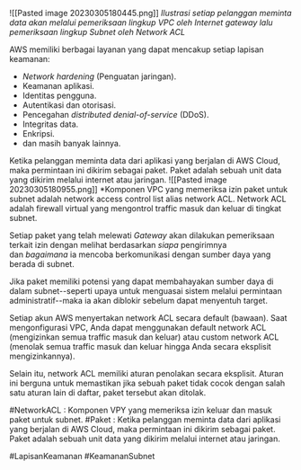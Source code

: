 ![[Pasted image 20230305180445.png]]
*Ilustrasi setiap pelanggan meminta data akan melalui pemeriksaan lingkup VPC oleh Internet gateway lalu pemeriksaan lingkup Subnet oleh Network ACL* 

AWS memiliki berbagai layanan yang dapat mencakup setiap lapisan keamanan:
-  _Network hardening_ (Penguatan jaringan).
-   Keamanan aplikasi.
-   Identitas pengguna.
-   Autentikasi dan otorisasi.
-   Pencegahan _distributed denial-of-service_ (DDoS).
-   Integritas data.
-   Enkripsi.
-   dan masih banyak lainnya.

Ketika pelanggan meminta data dari aplikasi yang berjalan di AWS Cloud, maka permintaan ini dikirim sebagai paket. Paket adalah sebuah unit data yang dikirim melalui internet atau jaringan.
![[Pasted image 20230305180955.png]]
*Komponen VPC yang memeriksa izin paket untuk subnet adalah network access control list alias network ACL. Network ACL adalah firewall virtual yang mengontrol traffic masuk dan keluar di tingkat subnet.

Setiap paket yang telah melewati *Gateway* akan dilakukan pemeriksaan terkait izin dengan melihat berdasarkan _siapa_ pengirimnya dan _bagaimana_ ia mencoba berkomunikasi dengan sumber daya yang berada di subnet.

Jika paket memiliki potensi yang dapat membahayakan sumber daya di dalam subnet--seperti upaya untuk menguasai sistem melalui permintaan administratif--maka ia akan diblokir sebelum dapat menyentuh target.

Setiap akun AWS menyertakan network ACL secara default (bawaan). Saat mengonfigurasi VPC, Anda dapat menggunakan default network ACL (mengizinkan semua traffic masuk dan keluar) atau custom network ACL (menolak semua traffic masuk dan keluar hingga Anda secara eksplisit mengizinkannya).

Selain itu, network ACL memiliki aturan penolakan secara eksplisit. Aturan ini berguna untuk memastikan jika sebuah paket tidak cocok dengan salah satu aturan lain di daftar, paket tersebut akan ditolak.

#NetworkACL : Komponen VPY yang memeriksa izin keluar dan masuk paket untuk subnet.
#Paket : Ketika pelanggan meminta data dari aplikasi yang berjalan di AWS Cloud, maka permintaan ini dikirim sebagai paket. Paket adalah sebuah unit data yang dikirim melalui internet atau jaringan.

#LapisanKeamanan #KeamananSubnet 
